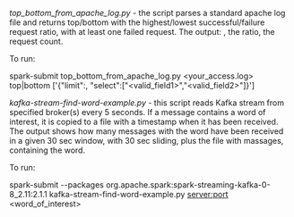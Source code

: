 *top_bottom_from_apache_log.py* - the script parses a standard apache log file and returns top/bottom <selected fields> with the highest/lowest successful/failure request ratio, with at least one failed request.
The output: <selected fields>, the ratio, the request count.

To run:

spark-submit top_bottom_from_apache_log.py <your_access.log> top|bottom ['{"limit":<int>, "select":["<valid_field1>","<valid_field2>"]}']

*kafka-stream-find-word-example.py* - this script reads Kafka <topic> stream from specified broker(s) every 5 seconds. If a message contains a word of interest, it is copied to a file with a timestamp when it has been received.
The output shows how many messages with the word have been received in a given 30 sec window, with 30 sec sliding, plus the file with massages, containing the word.

To run:

spark-submit --packages org.apache.spark:spark-streaming-kafka-0-8_2.11:2.1.1 kafka-stream-find-word-example.py <server:port> <topic> <word_of_interest>
